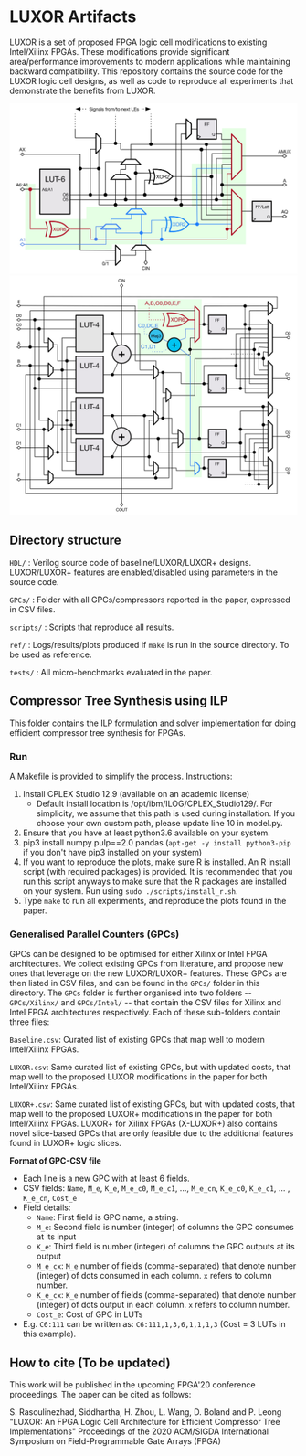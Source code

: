 # LUXOR Artifacts

LUXOR is a set of proposed FPGA logic cell modifications to existing Intel/Xilinx FPGAs. These modifications provide significant area/performance improvements to modern applications while maintaining backward compatibility. This repository contains the source code for the LUXOR logic cell designs, as well as code to reproduce all experiments that demonstrate the benefits from LUXOR.

![alt-text-1](XLUXOR+.jpg "X-LUXOR+") ![alt-text-2](ILUXOR+.jpg "I-LUXOR+")

## Directory structure

```HDL/``` : Verilog source code of baseline/LUXOR/LUXOR+ designs. LUXOR/LUXOR+
features are enabled/disabled using parameters in the source code.

```GPCs/``` : Folder with all GPCs/compressors reported in the paper, expressed
in CSV files.

```scripts/``` : Scripts that reproduce all results.

```ref/``` : Logs/results/plots produced if `make` is run in the source
directory. To be used as reference.

```tests/``` : All micro-benchmarks evaluated in the paper.

## Compressor Tree Synthesis using ILP

This folder contains the ILP formulation and solver implementation for doing
efficient compressor tree synthesis for FPGAs. 

### Run

A Makefile is provided to simplify the process. Instructions:

1) Install CPLEX Studio 12.9 (available on an academic license)
    - Default install location is /opt/ibm/ILOG/CPLEX_Studio129/. For
      simplicity, we assume that this path is used during installation. If you
      choose your own custom path, please update line 10 in model.py.
2) Ensure that you have at least python3.6 available on your system.
3) pip3 install numpy pulp==2.0 pandas (`apt-get -y install python3-pip` if you
don't have pip3 installed on your system)
4) If you want to reproduce the plots, make sure R is installed. An R install
script (with required packages) is provided. It is recommended that you run
this script anyways to make sure that the R packages are installed on your
system. Run using `sudo ./scripts/install_r.sh`.
5) Type `make` to run all experiments, and reproduce the plots found in the paper.

### Generalised Parallel Counters (GPCs)

GPCs can be designed to be optimised for either Xilinx or Intel FPGA
architectures. We collect existing GPCs from literature, and propose new ones
that leverage on the new LUXOR/LUXOR+ features. These GPCs are then listed in
CSV files, and can be found in the ```GPCs/``` folder in this directory. The
```GPCs``` folder is further organised into two folders -- ```GPCs/Xilinx/```
and ```GPCs/Intel/``` -- that contain the CSV files for Xilinx and Intel FPGA
architectures respectively. Each of these sub-folders contain three files:

```Baseline.csv```: Curated list of existing GPCs that map well to modern
Intel/Xilinx FPGAs.

```LUXOR.csv```: Same curated list of existing GPCs, but with updated costs,
that map well to the proposed LUXOR modifications in the paper for both
Intel/Xilinx FPGAs.

```LUXOR+.csv```: Same curated list of existing GPCs, but with updated costs,
that map well to the proposed LUXOR+ modifications in the paper for both
Intel/Xilinx FPGAs. LUXOR+ for Xilinx FPGAs (X-LUXOR+) also contains novel
slice-based GPCs that are only feasible due to the additional features found in
LUXOR+ logic slices.

**Format of GPC-CSV file**

- Each line is a new GPC with at least 6 fields.
- CSV fields: `Name`, `M_e`, `K_e`, `M_e_c0`, `M_e_c1`, ..., `M_e_cn`, `K_e_c0`, `K_e_c1`, ... , `K_e_cn`, `Cost_e`
- Field details:
    - `Name`: First field is GPC name, a string.
    - `M_e`: Second field is number (integer) of columns the GPC consumes at its input
    - `K_e`: Third field is number (integer) of columns the GPC outputs at its output
    - `M_e_cx`: `M_e` number of fields (comma-separated) that denote number (integer) of dots consumed in each column. `x` refers to column number.
    - `K_e_cx`: `K_e` number of fields (comma-separated) that denote number (integer) of dots output in each column. `x` refers to column number.
    - `Cost_e`: Cost of GPC in LUTs
- E.g. `C6:111` can be written as: ```C6:111,1,3,6,1,1,1,3``` (Cost = 3 LUTs in this example).

## How to cite (To be updated)

This work will be published in the upcoming FPGA'20 conference proceedings. The paper can be cited as follows:

S. Rasoulinezhad, Siddhartha, H. Zhou, L. Wang, D. Boland and P. Leong "LUXOR: An FPGA Logic Cell Architecture for Efficient
Compressor Tree Implementations" Proceedings of the 2020 ACM/SIGDA International Symposium on Field-Programmable Gate Arrays (FPGA)
